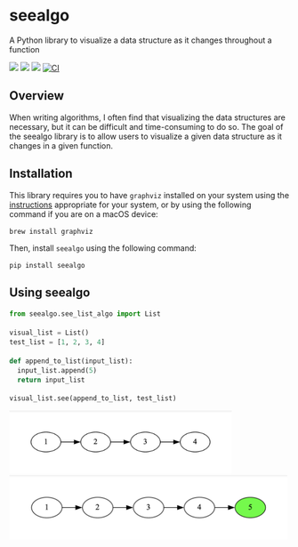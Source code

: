 # seealgo
A Python library to visualize a data structure as it changes throughout a function

[![](https://img.shields.io/badge/License-Apache_2.0-pink.svg)](./LICENSE) 
![](https://img.shields.io/github/issues/sarahtang7/seealgo)
![](https://img.shields.io/codecov/c/github/sarahtang7/seealgo/main?color=lightgreen)
[![CI](https://github.com/sarahtang7/seealgo/actions/workflows/main.yml/badge.svg?branch=main)](https://github.com/sarahtang7/seealgo/actions/workflows/main.yml)

## Overview
When writing algorithms, I often find that visualizing the data structures are necessary, but it can be difficult and time-consuming to do so. The goal of the seealgo library is to allow users to visualize a given data structure as it changes in a given function.

## Installation
This library requires you to have `graphviz` installed on your system using the [instructions](https://graphviz.org/download/) appropriate for your system, or by using the following command if you are on a macOS device: 
```
brew install graphviz
```
Then, install `seealgo` using the following command:
```
pip install seealgo
```

## Using seealgo
```python
from seealgo.see_list_algo import List

visual_list = List()
test_list = [1, 2, 3, 4]

def append_to_list(input_list):
  input_list.append(5)
  return input_list

visual_list.see(append_to_list, test_list)
```
<img src="./outputFiles/eg_appendlist_before.png" width="400">
<img src="./outputFiles/eg_appendlist_after.png" width="500">
